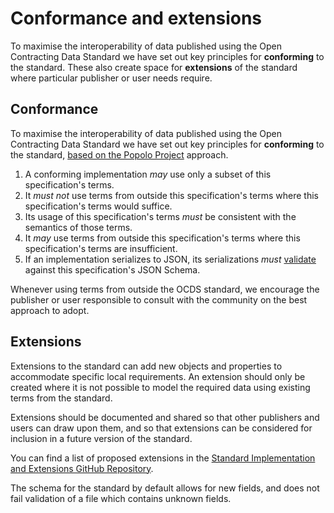 

# Conformance and extensions

<span class="lead">To maximise the interoperability of data published using the Open Contracting Data Standard we have set out key principles for **conforming** to the standard. These also create space for **extensions** of the standard where particular publisher or user needs require.</span>

## Conformance

To maximise the interoperability of data published using the Open Contracting Data Standard we have set out key principles for **conforming** to the standard, [based on the Popolo Project](http://www.popoloproject.com/specs/#conformance) approach. 

1. A conforming implementation *may* use only a subset of this specification's terms.
1. It *must not* use terms from outside this specification's terms where this specification's terms would suffice.
1. Its usage of this specification's terms *must* be consistent with the semantics of those terms.
1. It *may* use terms from outside this specification's terms where this specification's terms are insufficient.
1. If an implementation serializes to JSON, its serializations *must* [validate](http://ocds.open-contracting.org/validator/) against this specification's JSON Schema.

Whenever using terms from outside the OCDS standard, we encourage the publisher or user responsible to consult with the community on the best approach to adopt. 

## Extensions

Extensions to the standard can add new objects and properties to accommodate specific local requirements. An extension should only be created where it is not possible to model the required data using existing terms from the standard.

Extensions should be documented and shared so that other publishers and users can draw upon them, and so that extensions can be considered for inclusion in a future version of the standard.

You can find a list of proposed extensions in the [Standard Implementation and Extensions GitHub Repository](https://github.com/open-contracting/implementation-and-extensions/tree/master/proposed_extensions/).

The schema for the standard by default allows for new fields, and does not fail validation of a file which contains unknown fields. 
